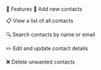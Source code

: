 🚀 Features
📝 Add new contacts

📋 View a list of all contacts

🔍 Search contacts by name or email

✏️ Edit and update contact details

❌ Delete unwanted contacts
